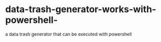 # data-trash-generator-works-with-powershell-
a data trash generator that can be executed with powershell
